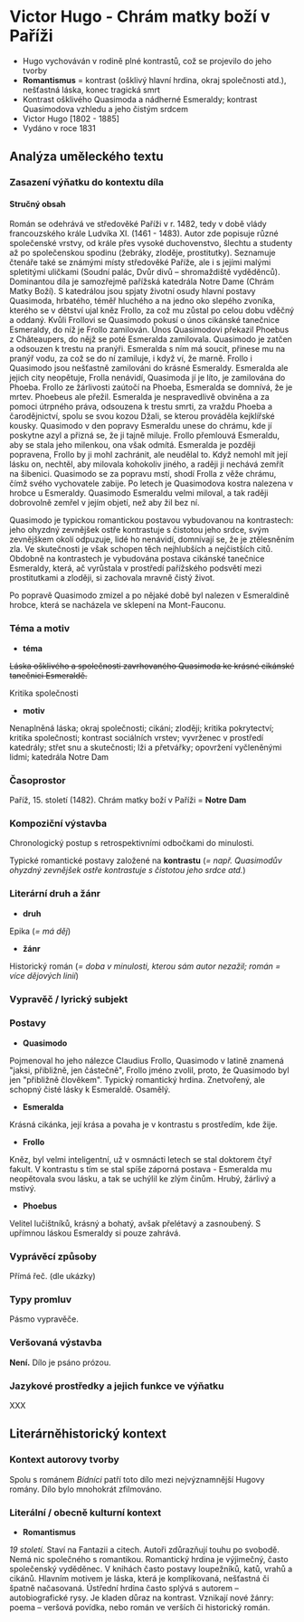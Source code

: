 # Victor Hugo - Chrám matky boží v Paříži

- Hugo vychováván v rodině plné kontrastů, což se projevilo do jeho tvorby
- **Romantismus** = kontrast (ošklivý hlavní hrdina, okraj společnosti atd.), nešťastná láska, konec tragická smrt
- Kontrast ošklivého Quasimoda a nádherné Esmeraldy; kontrast Quasimodova vzhledu a jeho čistým srdcem
- Victor Hugo [1802 - 1885]
- Vydáno v roce 1831

## Analýza uměleckého textu

### Zasazení výňatku do kontextu díla

#### Stručný obsah

Román se odehrává ve středověké Paříži v r. 1482, tedy v době vlády francouzského krále Ludvíka XI. (1461 - 1483). Autor zde popisuje různé společenské vrstvy, od krále přes vysoké duchovenstvo, šlechtu a studenty až po společenskou spodinu (žebráky, zloděje, prostitutky). Seznamuje čtenáře také se známými místy středověké Paříže, ale i s jejími malými spletitými uličkami (Soudní palác, Dvůr divů – shromaždiště vyděděnců). Dominantou díla je samozřejmě pařížská katedrála Notre Dame (Chrám Matky Boží). S katedrálou jsou spjaty životní osudy hlavní postavy Quasimoda, hrbatého, téměř hluchého a na jedno oko slepého zvoníka, kterého se v dětství ujal kněz Frollo, za což mu zůstal po celou dobu vděčný a oddaný. Kvůli Frollovi se Quasimodo pokusí o únos cikánské tanečnice Esmeraldy, do níž je Frollo zamilován. Únos Quasimodovi překazil Phoebus z Châteaupers, do nějž se poté Esmeralda zamilovala. Quasimodo je zatčen a odsouzen k trestu na pranýři. Esmeralda s ním má soucit, přinese mu na pranýř vodu, za což se do ní zamiluje, i když ví, že marně. Frollo i Quasimodo jsou nešťastně zamilováni do krásné Esmeraldy. Esmeralda ale jejich city neopětuje, Frolla nenávidí, Quasimoda jí je líto, je zamilována do Phoeba. Frollo ze žárlivosti zaútočí na Phoeba, Esmeralda se domnívá, že je mrtev. Phoebeus ale přežil. Esmeralda je nespravedlivě obviněna a za pomoci útrpného práva, odsouzena k trestu smrti, za vraždu Phoeba a čarodějnictví, spolu se svou kozou Džali, se kterou prováděla kejklířské kousky. Quasimodo v den popravy Esmeraldu unese do chrámu, kde jí poskytne azyl a přizná se, že ji tajně miluje. Frollo přemlouvá Esmeraldu, aby se stala jeho milenkou, ona však odmítá. Esmeralda je později popravena, Frollo by ji mohl zachránit, ale neudělal to. Když nemohl mít její lásku on, nechtěl, aby milovala kohokoliv jiného, a raději ji nechává zemřít na šibenici. Quasimodo se za popravu mstí, shodí Frolla z věže chrámu, čímž svého vychovatele zabije. Po letech je Quasimodova kostra nalezena v hrobce u Esmeraldy. Quasimodo Esmeraldu velmi miloval, a tak raději dobrovolně zemřel v jejím objetí, než aby žil bez ní.

Quasimodo je typickou romantickou postavou vybudovanou na kontrastech: jeho ohyzdný zevnějšek ostře kontrastuje s čistotou jeho srdce, svým zevnějškem okolí odpuzuje, lidé ho nenávidí, domnívají se, že je ztělesněním zla. Ve skutečnosti je však schopen těch nejhlubších a nejčistších citů. Obdobně na kontrastech je vybudována postava cikánské tanečnice Esmeraldy, která, ač vyrůstala v prostředí pařížského podsvětí mezi prostitutkami a zloději, si zachovala mravně čistý život.

Po popravě Quasimodo zmizel a po nějaké době byl nalezen v Esmeraldině hrobce, která se nacházela ve sklepení na Mont-Fauconu.

### Téma a motiv

- **téma**

~~Láska ošklivého a společnosti zavrhovaného Quasimoda ke krásné cikánské tanečnici Esmeraldě.~~

Kritika společnosti

- **motiv**

Nenaplněná láska; okraj společnosti; cikáni; zloději; kritika pokrytectví; kritika společnosti; kontrast sociálních vrstev; vyvrženec v prostředí katedrály; střet snu a skutečnosti; lži a přetvářky; opovržení vyčleněnými lidmi; katedrála Notre Dam

### Časoprostor

Paříž, 15. století (1482). Chrám matky boží v Paříži = **Notre Dam**

### Kompoziční výstavba

Chronologický postup s retrospektivními odbočkami do minulosti.

Typické romantické postavy založené na **kontrastu** (*= např. Quasimodův ohyzdný zevnějšek ostře kontrastuje s čistotou jeho srdce atd.*)

### Literární druh a žánr

- **druh**

Epika (*= má děj*)

- **žánr**

Historický román (*= doba v minulosti, kterou sám autor nezažil; román = více dějových linií*)

### Vypravěč / lyrický subjekt

### Postavy

- **Quasimodo**

Pojmenoval ho jeho nálezce Claudius Frollo, Quasimodo v latině znamená "jaksi, přibližně, jen částečně", Frollo jméno zvolil, proto, že Quasimodo byl jen "přibližně člověkem". Typický romantický hrdina. Znetvořený, ale schopný čisté lásky k Esmeraldě. Osamělý.

- **Esmeralda**

Krásná cikánka, její krása a povaha je v kontrastu s prostředím, kde žije.

- **Frollo**

Kněz, byl velmi inteligentní, už v osmnácti letech se stal doktorem čtyř fakult. V kontrastu s tím se stal spíše záporná postava - Esmeralda mu neopětovala svou lásku, a tak se uchýlil ke zlým činům. Hrubý, žárlivý a mstivý. 

- **Phoebus**

Velitel lučištníků, krásný a bohatý, avšak přelétavý a zasnoubený. S upřímnou láskou Esmeraldy si pouze zahrává.

### Vyprávěcí způsoby

Přímá řeč. (dle ukázky)

### Typy promluv

Pásmo vypravěče.

### Veršovaná výstavba

**Není.** Dílo je psáno prózou.

### Jazykové prostředky a jejich funkce ve výňatku

XXX

## Literárněhistorický kontext
### Kontext autorovy tvorby

Spolu s románem *Bídníci* patří toto dílo mezi nejvýznamnější Hugovy romány. Dílo bylo mnohokrát zfilmováno.

### Literální / obecně kulturní kontext

- **Romantismus**

*19 století.* Staví na Fantazii a citech. Autoři zdůrazňují touhu po svobodě. Nemá nic společného s romantikou. Romantický hrdina je výjimečný, často společenský vyděděnec. V knihách často postavy loupežníků, katů, vrahů a cikánů. Hlavním motivem je láska, která je komplikovaná, nešťastná či špatně načasovaná. Ústřední hrdina často splývá s autorem – autobiografické rysy. Je kladen důraz na kontrast. Vznikají nové žánry: poema – veršová povídka, nebo román ve verších či historický román.
